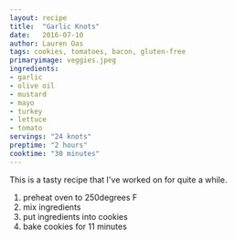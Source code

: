 ```yaml
---
layout: recipe
title:  "Garlic Knots"
date:   2016-07-10
author: Lauren Oas
tags: cookies, tomatoes, bacon, gluten-free
primaryimage: veggies.jpeg
ingredients: 
- garlic
- olive oil
- mustard
- mayo
- turkey
- lettuce
- tomato
servings: "24 knots"
preptime: "2 hours"
cooktime: "30 minutes"
---
```

This is a tasty recipe that I've worked on for quite a while. 

1. preheat oven to 250degrees F
2. mix ingredients
3. put ingredients into cookies
4. bake cookies for 11 minutes

<!-- ![My helpful screenshot]({{ site.baseurl }}/assets/download.jpeg) -->